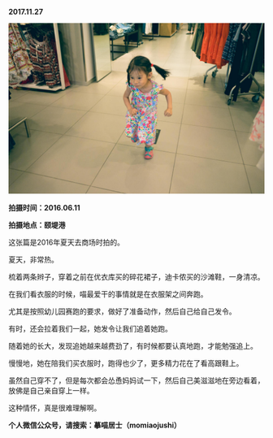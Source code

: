 
          
            
**2017.11.27**



![](img/51001-72c21a4b1119ca24.jpg)




**拍摄时间：2016.06.11**

**拍摄地点：颐堤港**

这张篇是2016年夏天去商场时拍的。

夏天，非常热。

梳着两条辫子，穿着之前在优衣库买的碎花裙子，迪卡侬买的沙滩鞋，一身清凉。

在我们看衣服的时候，喵最爱干的事情就是在衣服架之间奔跑。

尤其是按照幼儿园赛跑的要求，做好了准备动作，然后自己给自己发令。

有时，还会拉着我们一起，她发令让我们追着她跑。

随着她的长大，发现追她越来越费劲了，有时候都要认真地跑，才能勉强追上。

慢慢地，她在陪我们买衣服时，跑得也少了，更多精力花在了看高跟鞋上。

虽然自己穿不了，但是每次都会怂恿妈妈试一下，然后自己美滋滋地在旁边看着，放佛是自己亲自穿上一样。

这种情怀，真是很难理解啊。


**个人微信公众号，请搜索：摹喵居士（momiaojushi）**

          
        